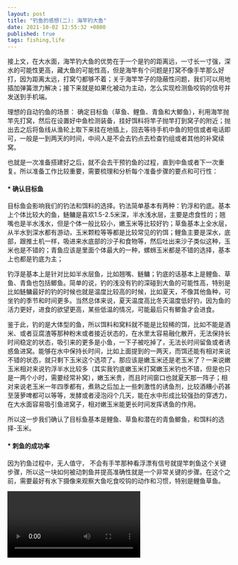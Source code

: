 ```yaml
---
layout: post
title: "钓鱼的感想(二): 海竿钓大鱼"
date: 2021-10-02 12:55:32 +0800
published: true
tags: fishing,life
---
```




接上文，在大水面，海竿钓大鱼的优势在于一个是钓的距离远，一寸长一寸强，深水的可能性更高，藏大鱼的可能性高，但是海竿有个问题是打窝不像手竿那么好打，因为距离太远，打窝勺都够不着；关于海竿竿子的隐蔽性问题，我们可以用地插加弹簧泄力解决；接下来就是如果化被动为主动，怎么实现检测鱼咬钩的信号并发送到手机端。

理想的自动钓鱼的场景： 确定目标鱼（草鱼、鲤鱼、青鱼和大鲫鱼），利用海竿抛竿先打窝，然后在设置好中鱼检测装备，挂好饵料将竿子抛竿打到窝子的附近；抛出去之后将鱼线从渔轮上取下来挂在地插上，回去等待手机中鱼的短信或者电话即可，一般是一到两天的时间，中间人是不会去钓点去检查钓组或者其他的补窝续窝。

也就是一次准备搭建好之后，就不会去干预钓鱼的过程，直到中鱼或者下一次重复。所以准备工作比较重要，需要梳理和分析每个准备步骤的要点和可行性：



#### * 确认目标鱼

目标鱼会影响我们的钓法和饵料的选择。钓法简单基本有两种：钓浮和钓底。基本上个体比较大的鱼，鲢鳙是喜欢1.5-2.5米深，半水浅水层，主要是虑食性的；翘嘴也是半水浅水，但是个体一般比较小，嫩玉米等比较好钓；草鱼基本上全水层，从半水到深水都有游动，玉米颗粒等等都是比较常见的钓饵；鲤鱼主要是深水，底部，跟推土机一样，吸进来水底部的沙子和食物等，然后吐出来沙子类似这种，玉米也是不错的；青鱼应该是里面个体最大的一种，螺蛳玉米都是不错的选择，基本上也都是钓底为主；

钓浮是基本上是针对比如半水层鱼，比如翘嘴、鲢鳙；钓底的话基本上是鲤鱼、草鱼、青鱼也包括鲫鱼。简单的说，钓的浅没有钓的深碰到大鱼的可能性高，特别是比如鲢鳙最好的钓的时候也就是温度比较高的时候，比如夏天，不像其他鱼种，可坐钓的季节和时间更多。当然总体来说，夏天温度高比冬天温度低好钓，因为鱼的活力更好，进食的欲望更高，某些低温的情况，可能最后只有鲫鱼才会进食。

鉴于此，钓的是大体型的鱼，所以饵料和窝料就不能是比较稀的饵，比如不能是酒米、或者豆腐渣等那种粉末或者接近状态的，在水里太容易融化散开，无法保持长时间稳定的状态，吸引来的更多是小鱼，一下子被吃掉了，无法长时间留鱼或者诱惑鱼进窝。能够在水中保持长时间，比如上面提到的一两天，而饵还能有相对来说不错的状态，就只剩下玉米这个选项了。那应该是嫩玉米还是老玉米了？一来说嫩玉米相对来说钓浮半水比较多（其实我钓底嫩玉米打窝嫩玉米钓也不错，但是也只是一两个小时，需要经常补窝），嫩玉米贵，而且时间窗口也就夏天那一阵子；相对来说老玉米一年四季都有，煮熟之后加上一些刺激性的诱鱼剂，比较酒糟小药甚至菠萝啤都可以等等，发酵或者浸泡闷个几天，能在水中形成比较强劲的穿透力，在大水面容易吸引鱼进窝子，相对嫩玉米能更长时间发挥诱鱼的作用。

所以这一步我们确认了目标鱼基本是鲤鱼、草鱼和潜在的青鱼鲫鱼，和饵料的选择-玉米。



#### * 刺鱼的成功率



因为钓鱼过程中，无人值守， 不会有手竿那种看浮漂有信号就提竿刺鱼这个关键步骤，所以这一块如何被动刺鱼并提高准确性就是一个非常关键的步骤。在这个之前，需要最好有水下摄像来观察大鱼吃食咬钩的动作和习惯，特别是鲤鱼草鱼。

<video src='https://blog-1255311287.cos.ap-shanghai.myqcloud.com/20211002fishingpart2/carpfishing_guonei.mp4'/>

<video src='https://blog-1255311287.cos.ap-shanghai.myqcloud.com/20211002fishingpart2/carpfishing_guowai.mp4' />

视频来自世图渔乐：[第7集  因为抢鲜玉米，两条草鱼打起来了](https://www.ixigua.com/6839100738707128840?logTag=b6f066c8f751847b0154)

这个油管的频道很多水下鲤鱼吃食咬钩的视频：[Best carp underwater fishing compilation 2020 (High quality)](https://www.youtube.com/watch?v=GGKLmPr6kSg&ab_channel=Underfishing)

结合下来可以看到大鱼能长成是大鱼是有原因的，吃食非常的谨慎：

* 习惯性的从窝边开始，不是想象的直奔饵料集中的中部，而是比较零散的周边开始，
* 不断的吸入吐出，直到反复确认安全才会吸入
* 当吸入吐出时感受到不安全比如有股力量比如过长的水草或者不够顺滑入口而造成异物感，鱼第一反应是快速吐出加以大幅度大力度的摆头来尝试摆脱异物



手竿钓鱼或者海竿有人值守这个时候会反应在浮漂上会是浮漂的上下动作，这个时候人只要去提竿主动刺鱼就能比较好的刺鱼，提高命中率。但是如果是全程无人值守，那么就需要结合上述的观察发挥被动刺鱼的最大威力，争取做到：一击即中。

![](https://blog-1255311287.cos.ap-shanghai.myqcloud.com/20211002fishingpart2/chuantong.gif)

那么这个传统的钓组模式就不是非常适合了，将玉米穿在钩子上，露出钩尖，没有人加以手动主动刺鱼，钩子和饵料是一体的，直上直下，没有太多角度的变化，难以保证鱼口在进食吐出时可以有机会刺到鱼的下嘴唇，将难以保证刺鱼的成功率。 所以从吃口来看，最后钩子和饵料可不是一体的或者说可以有些角度的变化而不是一条直线，这样可以让鱼在吸入吐出的时候，将钩子轻微的挂在或者带在下嘴唇，这样鱼一感觉异物不舒服，变化开始第一下最为猛烈地起身摇头想摆脱鱼钩，给到一个瞬时间猛烈的逃窜力。根据作用力与反作用力，如果可以利用这股鱼本身施加的力量，比如我们在线的八字环上绑定一个重量比较大的铅坨比如80-150克，反作用于钩上将鱼的下嘴唇打穿刺穿，那么这就比较稳妥和牢靠了，刺鱼的成功率也会提高 - 这个也就是国外的欧鲤钓钓法和国内四川地区的珠珠钓法。

![](https://blog-1255311287.cos.ap-shanghai.myqcloud.com/20211002fishingpart2/oulidiao.jpg)

死铅，也就是固定死不能在线上移动位置的固定铅坠的办法，可以保证第一下鱼大力摆头时，牢牢地刺穿鱼的下嘴唇，但是这个时候瞬间子线所承受的力也是非常大的，所以子线要足够的粗，另外钩的强度要非常好，最好是有伊势尼那种钓大鱼的钩子的强度（否则容易钩子被拉直）；另外一个子线的长度也要稍微长点，但是不能是完全伸直没有余量，因为上面我们注意到鱼会不断的吸入吐出，所以鱼线最好不能奔的太直，否则一个微小的鱼线的张力就会让鱼还未完全吸入就会感觉到线的张力的异样就会立马吐出来，这就难以刺鱼；

再看上面的图片和视频，可以看到鱼在第一次大摆头之后，还会有第二波第三波的摆头，但是幅度和力量都没有第一次那么大；虽然说力量没有第一次那么大，但是也会施加很多力在钩子和铅坠之间这段子线上面，而这一段是整个线组里比较薄弱的；如果可以在第二次三次后面的摆头中，可以让铅坠往主线上滑动，这样可以让钩和铅坠之间的线的长度拉长，这样受力就会被分散的更多，不容易出现子线被拉断同时也可以保护子线，延长使用寿命，同时鱼的嘴唇也不容易被拉豁豁（也就是鱼的嘴唇因为受力太大时间太长，导致嘴唇直接被钩拉的裂开了，下嘴巴被打烂了，然后跑鱼），进一步提高中鱼率。总结来说，也就是铅是锁死的（第一下有力的刺鱼），但是又没有完全锁死（后续滑动分散受力），这个度的把握还需要在实践中不断尝试。关于铅坠的松紧问题，有兴趣可以看看云贵地区常年用珠珠钓法的钓鱼人九哥这个[视频](https://v.douyin.com/Rd63tFU/ )。

![](https://blog-1255311287.cos.ap-shanghai.myqcloud.com/20211002fishingpart2/jiuge_qianzui.webp  =250x)

总的来说，通过观察大量水下大鱼进食和钓鱼的视频，借鉴欧鲤钓和四川珠珠钓法，这一步刺鱼算是有一个好的办法了。

#### * 防挂底和真饵假饵



一般海竿钓底基本用的是上面的这个串钩，因为钩子比较多，而且分散隔开有个几十厘米的距离，可以增加中鱼的可能性。但是串钩有根问题是中鱼之后溜鱼阶段容易挂底，也就是没有挂上鱼的钩子容易在鱼乱窜的过程中挂到其他障碍物，容易造成跑鱼。另外一个农业的禁鱼政策也强调最好是单钩单线，禁止生产破坏性的钓鱼，一线多钩，一人多杆，爆炸钩、串钩和可视化锚鱼。就大水面钓大鱼而言，钩子多那么几个，其实能增加的中鱼的概率跟挂底的几率相比，几乎抵消了。总的来说，最好是单钩。

用单钩确实可以减小溜鱼阶段挂底的可能性，但是抛竿和收杆仍然会有不小挂底的概率。平躺的钩子，容易陷入在石头缝隙里，同时如果淤泥水草多点的，钩子甚至直接陷入了淤泥里，根本看不到。要更好减少挂底率，也为了保证在淤泥水草多的地方钩子不躺底，可以借鉴上面提到的欧鲤鱼钓和珠珠钓的反底钓法，也是钩子不是躺着的，是借助钩子上的丸饵或者塑料浮球将钩子带起来浮起来。

![](https://blog-1255311287.cos.ap-shanghai.myqcloud.com/20211002fishingpart2/oulidaio_hook.jpg)

欧鲤钓主要还是在国外比较流行，简单说就是假饵浮球的反底钓， 网上有各种评论欧鲤钓，其中有一种：

> 一看就是外国视频，咱们国的鲤鱼不吃这套，咱们资源少[我想静静]

这个说法也确实有些道理，国外的鲤鱼特别大，是肥大的那种，肥的甚至有点带纹身那种，略微有点吓人（你可以在油管上搜一下carp fish，可以看到封面上各种`肿胀不堪的鲤鱼`，跟国内的比较苗条或者说也有大体的但是形状不会那么奇怪的肥）， 另外国外地广人稀，亚洲鲤鱼甚至一度成为了入侵物种，繁殖能力max, 密度肯定是比国内高，以我的经验看，在国内3-5斤以上的鱼就可以算是大个体鱼了。

![](https://blog-1255311287.cos.ap-shanghai.myqcloud.com/20211002fishingpart2/carpfish_guowai.jpg	)

那么是不是欧鲤钓就不值一看了？ 肯定也不是，研究背后的钓法逻辑，其实看到四川的珠珠钓法其实差不多，说明这个逻辑是成立的，起码是有值得学习借鉴之处的。这里说的`不吃这套`，主要是这个浮球假饵，因为要产生浮力，必然主要是塑料，这个问题就变成了：“我们人都不会吃塑料，鱼会吃塑料了？肯定是扯淡嘛“。 但是看似理所当然的直觉，却可能只是人的惯性思维而已，到底是不是这样了，鱼是通过视觉、味觉还是什么的来判断可不可吃了，其实只要观察一下网上那些水下摄像的视频再结合四川地区流行的珠珠钓法的基本原理，就可以大致知道这个问题的答案：鱼会不会吃假饵问题不重要，但是鱼会有好奇心，尝试看看这个能不能吃，吃进去吐出来，只有这个动作就可以让钓鱼的逻辑成立。这里有一个珠珠钓法的视频[（钓鱼这么久，我还是第一次听说不用饵就能钓鱼，上鱼全凭小珠子）](https://www.ixigua.com/6835034257656644099)，有人尝试过假饵+真饵，也有单独尝试过只有假饵，中鱼的效果差不了多少。这里还有一个常见的说法就是有人说了"我照着试了几次没有效果，这个钓法不适合纯属瞎搞"， 个人觉得了，这个一个是没从概率论上想通，另外一个网上视频的渔获爆护这些东西让他的预期太大，导致一旦开始照猫画虎的效果不好，立刻就是失去了兴趣，于是用这个钓法不适合本地的借口让自己好受点。一开始照猫画虎没问题，但是一定慢慢要加入主动的思考总结调整，这样就意味着这个摸索期的不确定性是比较大的，在这个基础上要调整好心理预期和心态，这样才能在其中找到乐趣，否则什么钓法都白搭([No Silver Bullet ](http://worrydream.com/refs/Brooks-NoSilverBullet.pdf)）。

欧鲤钓有几个关键，其中一个是钩子与浮球的大小搭配，需要保证大小角度合适，保证鱼能够比较丝滑的入口，否则比如浮球太大钩子太小，鱼很难吸入口或者吸入吐出时钩子太小挂到鱼的下嘴唇，一定是将将好；第二个是反底的高度：一般来2-5厘米比较好，如离底太高，好比鹤立鸡群，跟窝料不在一起，反而容易引起鱼的警觉； 但是这个不是一定的，要根据什么来了？ 水底的情况，比如水底的湖床或者河床是不是硬底的，是否有淤泥或者水草，如果硬底可以3-5厘米，如果是淤泥水草，则可以调高一些。

所以了解水下的地形深浅非常有关系。

#### * 探索水底地形水深

海竿钓底一般没有浮漂，是不是代表就可以随意抛一杆， 想打哪就打哪，就不管了？还真不是，我们需要提前了解好钓点附近的水下的地形水床的情况和水深。

了解水深很重要，大鱼每个季节栖息或者活动的水深不一样的， 根据气压、风的大小、温度的变化会有相应的变化，结合化绍新的分享[钓大鱼的水深这个月份多深合适？](https://www.ixigua.com/6839590448592323075)大致经验：

> 春钓 - 钓浅 3-5米

>  夏天： 20-30斤，6-7米； 8-10斤，5-6米； 

>  中秋之后： 5-15米， 10-15比较多

一般来说 5-8米深比较合适的，当然这个也跟具体相关，比如环境是否安静等等。所以如果是随便乱抛，结果那个钓点刚好有个凸起，水深只有一米，那有大鱼活动的可能性就太低了，也就很有可能会浪费时间和精力。

再一个是，最好选择深浅交界之处，摸清楚哪里是缓坡哪里是急坡，有没有水草挂住。测量水深，我们可以借鉴台钓的调漂的想法，加一个浮漂比如大肚漂用太空豆别针挂在主线八字环之上。这里也是有一些技巧的，首先固定大肚漂的档，最好不要用太空豆，因为一般30-50米之后的水深应该是会在三米之外，所以抛竿的时候太空豆需要穿过杆子最上面那个最小的导环，这个时候就容易挂住导环，导致出线不顺畅，甚至损坏，所以这里建议用更小的[棉线结](https://www.ixigua.com/7012144951844667918)作为太空豆的替代，借鉴矶竿钓组用 `半圆挡片+棉线结`替换太空豆，这样减少阻力也更容易出线（棉线结是一个非常使用的小技巧，后面在精准抛竿中还会讲到）；再一个就是目测线长到漂的这块线的长度来确定水深，最简单是目测，但是不方便，可以用[油漆笔](https://detail.tmall.com/item.htm?spm=a230r.1.14.16.643c605cBIVmrg&id=648545717528&ns=1&abbucket=17&skuId=4851001847958)在主线的前端每隔一米做一个标记，因为油漆标记不容易溶于水，所以即使在水中浸泡也不会褪色，这样直接看几个标记就知道确切的水深。

测量水深的范围不要特别精确在同一个地点，相反应该是目标点位的周边，半径几米（3米）之内，上下左右看看水深来判断地形，多抛竿几次就可以了，观察是否有水草挂上来，准备工作做得好，对于后续的钓鱼很重要。



### * 精准抛竿

在准备阶段， 抛竿使用的频率是比较多的，一个是打窝，一个是测量水深，两者都要求能比较精准的打到同一个点附近，不同偏差太多，但是海竿的抛竿不像手竿杆子离钓点的距离近，那要如何能精准的抛竿了？

精准是什么多少了？怎么定义了？

我们先看看打窝的需要，因为打窝不是要打到一个精确点（不像手竿），大水面的话，最好是粗中有细，细中有粗。就是说最好先打一个比较散的窝点，最好是以钓点为圆心，半径为3-5米的范围内，这个散窝的目的在于利用窝料的穿透力，先在大范围地吸引鱼，给鱼一个信号，这边有吃的；然后在这个圆圈的差不多的中间，打一个精准的小窝和我们的钩饵。 大窝比较分散，中间的小窝比较密集，这样鱼进入大窝之后，慢慢的从周边吃，直到我们的小窝和钩饵。

![](https://blog-1255311287.cos.ap-shanghai.myqcloud.com/20211002fishingpart2/dawo.jpg)

怎么打一个半径几米的散窝了？这块可以借鉴下这位钓友的一个神操作[（海竿专用打窝器，钓鲤鱼必备，比买的更好用）](https://www.ixigua.com/6913891316023853575)，用娃哈哈的瓶子和改造了形状的铅块，可以让海竿抛出去之后在快要到钓点时候窝料散落出来，形成一个大概三米的半径的区域。

打小窝怎么办了？这里可以运用水溶网PVA，让打小窝和放钓一次完成，诱钓结合。水溶网是一种材质，运到水之后会有一定时间化解，理想中我们希望它在铅坠到底的时候开始溶化，（水溶网根据温度水深压强的不同，溶化速度不一样，夏天快冬天慢， 从几十秒到几个小时都有，下底过程一般是希望快速，所以重铅比较好）， 这样到底时水溶网里面的玉米就会破网而出，跟钩子能集中在同一块地方。同时我们还可以把钩子轻轻的钩在水溶网外面（中间紧绷的那块区域），这样可以防止钩子子线和主线八字环缠绕，一举两得。这里友情提示：水溶网一定要装满，而且一定要是满满鼓起来那种，然后拉紧不能松松垮垮，这样才能保证溶化的效果。

![](https://blog-1255311287.cos.ap-shanghai.myqcloud.com/20211002fishingpart2/shuirong.jpg )

所以精确抛竿的在这里定义是： 能打出30-50米远的钓点，误差范围为3米左右。

 这里选择30-50米，考虑到其实也不是越远越好（只是其中一个因素，水深地形也是很重要），越远收线时间更长，同时抛竿细微的变化导致几十米之外的误差放大的很厉害；另外矶竿可以轻松打出去70-100米远，因为他的线非常细，但是我们是钓大鱼要求线的强度拉力强，所以用的都是大力马编织线，6号甚至8号，9编的，这个必然会影响出线的效果；再一个，杆子和渔轮也会有很大的影响， 主要是杆子， 杆子越唱越硬，抛的越远，但是考虑到我们目前实验是经济实用型，拼夕夕型，所以杆子的质量要求不高，所以30-50米听起来是目前最好的选择；我目前是2.7米的杆子（20-30块），5000的轮子（塑料，20-30块），6号大力马主线，铅是100克的，抛出去大概也就30-50米左右，这里可以把铅属实太重了点，其实实验下下降到60-80克，应该可以抛的更远，后面再说。

如何确保尽可能精确的打到30-50米远之外同一个点了？ 这里细节就比较多，个人觉得有几点：

* 姿势 - 最好双脚迈开，并排，不要一前一后，看习惯，杆子位于脑袋正中央的上方
* 三点一线： 找准对面远处的标记机，比如某一颗特别树木或者建筑物，以它为锚点Anchor, 然后杆子对准它
* 渔轮设置： 锁死卸力、锁死卸力、锁死卸力，打开渔轮罩，食指勾住线（最好带手套，否则容易割伤手）
* 发力松手时机： 发力不是用死力蛮力，而是用左手握住杆子根部那块，利用杠杆原理一样，顺势带下来；再一个食指松手的时间可以自己摸索一下，太早松开，容易打飞，也就是非常高但是不远，太晚松开，容易打的直，也不远
* 竿稍留出的长度： 一般来说是杆子长度的三分之一或者二分之一，这样铅坠的惯性比较大，但是意味着杆子承受的压力也比较大，这块要自己摸索
* 卡线： 第一次打出去之后到了目标点之后，可以在渔轮这块线的地方，加一个棉线结或者将线卡在线杯卡上，这样后面再抛竿就能保证出线的长度是一样的，能落在同一个点附近
* 安全： 一定要观察后面又没人，顶上有没有树或者电线，确保安全

这块还有其他因素，比如鱼线在线杯里是否绷的够紧，就跟其他钓鱼基本功一样，多多练习，尝试各种调整总结，慢慢就能熟能生巧。后面你就会发现，30-50米误差3米其实不是那么难的。



#### * 弹簧泄力

为了隐蔽性的要求， 我们抛竿之后，会把竿子拿掉，把线直接拴在比如地插或者树根上。有过偷鱼经验的钓友就知道（比如这里[8号的大力马线最大能钓多大的鱼啊](https://tieba.baidu.com/p/2509172424))，这样一来有一个问题，就是有人值守的话，中鱼之后人可以用鱼竿和渔轮来帮助泄力，但是现在没有鱼竿和渔轮，直接就是线跟树桩或者地插硬对硬地硬怼，没有缓冲，这样是钢丝绳也说不好被拉断，更别说你是6号或者8号的线。十几斤的鱼，可能没有啥问题，如果是更大的，那估计就玄了。

根据电商项目的经验，流量直接打到底层数据库上，那谁来都不好使，一般的改造思路中有一点是层层分流，形成一个漏斗状的流量分配，这样可以让每一层都能恰当好处的发挥其最大优势。有鉴于此，我能想到是一个办法是多放点风线，也就是放出去多点长度的线，这个不像是普通下面的海竿，放出去之后会把线拉紧（因为不这样的话，无法保证能够拉动竿稍，出发铃铛或者报警器报警），我们反其道行之，多放点线，不需要太紧，这样一是可以避免鱼蹭线，第二假设中鱼之后，最差的情况鱼往反向逃窜，形成最不利的180度拔河，也可以有足够的线的余量，这就相当于多余的安全绳的，理论上来说鱼也不是无限制的往前冲；第二个办法是加上一个强力的弹簧，在主线和树根地插的连接处，提供一个缓冲，鱼线系在弹簧的一端，在绕过绑在地插或者树根上，这样可以在不影响隐蔽的前提下提供泄力。

（图片）

当然我觉得最好的，还是可以在地插上有一个迷你的渔轮，因为这块的线不需要太长，只是为了大鱼第一下发力的的缓冲而已，但是最好是金属的，质量比较好，直接绑到主线上，然后调节好泄力。



#### * 中鱼检测装置

有了上面这些基础知识的积累和分析之后，接下来就是如何加上自己个自动值守的装置，其实原理很简单。

![](https://blog-1255311287.cos.ap-shanghai.myqcloud.com/20211002fishingpart2/jiegou.jpg)

ESP8266(微控制单元- MCU):  读取输入端角度或者加速度的变化，然后发送命令给到输出端(SIM800C)无线通信端。

MPU6050输入： 检测鱼咬钩的动作，可以利用陀螺仪的原理，当鱼咬钩拉动鱼线和浮漂，产生一个z轴的加速度或者倾斜角度的变化，这个装置可以读取相应的值，并发送给MCU控制单元。

SIM800C输出： 接受AT指令，可以插入手机卡，进行电话、短信和GPRS网络传输。简单来说，当中鱼了，MCU控制单元可以发送打电话指令给SIM800C，然后SIM800C可以执行打电话的操作，然后我的手机就有来电，知道已经中鱼。

当然这块实际比这个要复杂多点，比如如何供电，防水，所以基本上将这一块挪到了单独的一篇文章，进行详细描述。



### 总结

这一篇文章回顾和分析了海竿钓大鱼的技巧原理，根据我们需要达到的目的，自动化钓鱼，借鉴了哪些钓法，需要哪些调整，包括理论和实际的，从这些分析来看，可行性还是没有问题的。通过将大的问题，一步步拆分，每个小环节都进行理论和实际的实验，在理想完美性和现实中是否执行起来简单与否之间尽量找一个平衡，编程里有句话，不过过早优化，精益敏捷，fail fast。当然可以预见的是，野钓大鱼本来就是可与不可要求的事情，在这个不确定性基础上的实际调试将会是比较费时费力的，有效性还得经过实际检测才行，但是我们可以通过小范围模拟， 比如小点池塘鱼缸，一步步调整推导到真实的领域，这中间肯定会有偏差和变化，但是完全是乐于见到的，也是过程乐趣的一部分。



#### 参考

* [Underfishiing youtube](https://www.youtube.com/watch?v=GGKLmPr6kSg&ab_channel=Underfishing)
* [Korda TV Carp Fishing](https://www.youtube.com/channel/UContEaeqonv1e131k03FyMA)
* [欧鲤钓遣唐使](https://www.ixigua.com/home/105295209026/?utm_source=live_pc_anchor_profile)
* [野钓海蓝的快乐生活](https://www.ixigua.com/home/2783601631429107)
* [张二爹钓鲢鳙](https://www.douyin.com/user/MS4wLjABAAAAf-S_a1X0sPj4dnKp_NW0lQCK9AcVTp300hdaMY_gApg)

